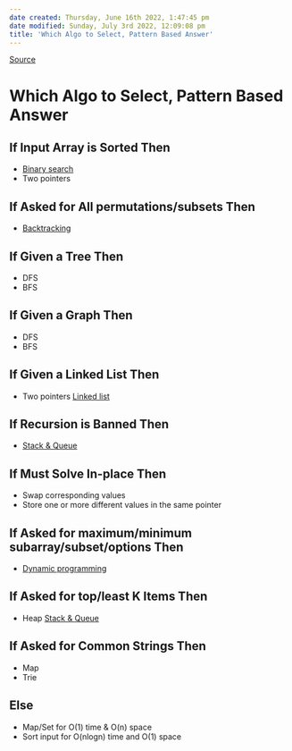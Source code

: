 ```yaml
---
date created: Thursday, June 16th 2022, 1:47:45 pm
date modified: Sunday, July 3rd 2022, 12:09:08 pm
title: 'Which Algo to Select, Pattern Based Answer'
---
```


[Source](https://seanprashad.com/leetcode-patterns/)

# Which Algo to Select, Pattern Based Answer

## If Input Array is Sorted Then

- [Binary search](Algo/Fundamental%20Algorithms/Searching%20algos/Binary%20search.md)
- Two pointers

## If Asked for All permutations/subsets Then

- [Backtracking](Algo/Fundamental%20Algorithms/Recursion/Backtracking.md)

## If Given a Tree Then

- DFS
- BFS

## If Given a Graph Then

- DFS
- BFS

## If Given a Linked List Then

- Two pointers [Linked list](Algo/Fundamental%20Algorithms/Linked%20List/Linked%20list.md)

## If Recursion is Banned Then

- [Stack & Queue](Algo/Fundamental%20Algorithms/Linked%20List/Stack%20&%20Queue.md)

## If Must Solve In-place Then

- Swap corresponding values
- Store one or more different values in the same pointer

## If Asked for maximum/minimum subarray/subset/options Then

- [Dynamic programming](Algo/Fundamental%20Algorithms/Recursion/Dynamic%20programming.md)

## If Asked for top/least K Items Then

- Heap [Stack & Queue](Algo/Fundamental%20Algorithms/Linked%20List/Stack%20&%20Queue.md)

## If Asked for Common Strings Then

- Map
- Trie

## Else

- Map/Set for O(1) time & O(n) space
- Sort input for O(nlogn) time and O(1) space
